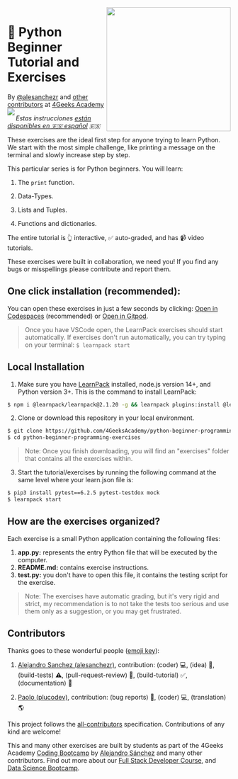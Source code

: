 <!-- hide -->
<img height="280" align="right" src="https://github.com/ElviraQDP/python-beginner-programming-exercises/blob/master/badge-python-bg.png?raw=true">


# 🐍 Python Beginner Tutorial and Exercises
By [@alesanchezr](https://twitter.com/alesanchezr) and [other contributors](https://github.com/4GeeksAcademy/python-beginner-programming-exercises/graphs/contributors) at [4Geeks Academy](http://4geeksacademy.com)
<img align="left" src="https://img.shields.io/github/last-commit/4geeksacademy/python-beginner-programming-exercises">


*Estas instrucciones [están disponibles en 🇪🇸 español](https://github.com/4GeeksAcademy/python-beginner-programming-exercises/blob/master/README.es.md) :es:*
<!-- endhide -->

These exercises are the ideal first step for anyone trying to learn Python. We start with the most simple challenge, like printing a message on the terminal and slowly increase step by step.

This particular series is for Python beginners. You will learn:

1. The `print` function.

2. Data-Types. 

3. Lists and Tuples. 

4. Functions and dictionaries.

The entire tutorial is 👆 interactive, ✅ auto-graded, and has 📹 video tutorials.

These exercises were built in collaboration, we need you! If you find any bugs or misspellings please contribute and report them.

<!-- hide -->

## One click installation (recommended):

You can open these exercises in just a few seconds by clicking: [Open in Codespaces](https://codespaces.new/?repo=4GeeksAcademy/python-beginner-programming-exercises) (recommended) or [Open in Gitpod](https://gitpod.io#https://github.com/4GeeksAcademy/python-beginner-programming-exercises).

> Once you have VSCode open, the LearnPack exercises should start automatically. If exercises don't run automatically, you can try typing on your terminal: `$ learnpack start`

## Local Installation

1. Make sure you have [LearnPack](https://learnpack.co) installed, node.js version 14+, and Python version 3+. This is the command to install LearnPack:

```bash
$ npm i @learnpack/learnpack@2.1.20 -g && learnpack plugins:install @learnpack/python@1.0.0
```

2. Clone or download this repository in your local environment.

```bash
$ git clone https://github.com/4GeeksAcademy/python-beginner-programming-exercises.git
$ cd python-beginner-programming-exercises
```

> Note: Once you finish downloading, you will find an "exercises" folder that contains all the exercises within.

3. Start the tutorial/exercises by running the following command at the same level where your learn.json file is:

```bash
$ pip3 install pytest==6.2.5 pytest-testdox mock
$ learnpack start
```

<!-- endhide -->

## How are the exercises organized?

Each exercise is a small Python application containing the following files:

1. **app.py:** represents the entry Python file that will be executed by the computer.
2. **README.md:** contains exercise instructions.
3. **test.py:** you don't have to open this file, it contains the testing script for the exercise.

> Note: The exercises have automatic grading, but it's very rigid and strict, my recommendation is to not take the tests too serious and use them only as a suggestion, or you may get frustrated.

## Contributors

Thanks goes to these wonderful people ([emoji key](https://github.com/kentcdodds/all-contributors#emoji-key)):

1. [Alejandro Sanchez (alesanchezr)](https://github.com/alesanchezr), contribution: (coder) 💻, (idea) 🤔, (build-tests) ⚠️, (pull-request-review) 👀, (build-tutorial) ✅, (documentation) 📖

2. [Paolo (plucodev)](https://github.com/plucodev), contribution: (bug reports) 🐛, (coder) 💻, (translation) 🌎

This project follows the [all-contributors](https://github.com/kentcdodds/all-contributors) specification. Contributions of any kind are welcome!

This and many other exercises are built by students as part of the 4Geeks Academy [Coding Bootcamp](https://4geeksacademy.com/us/coding-bootcamp) by [Alejandro Sánchez](https://twitter.com/alesanchezr) and many other contributors. Find out more about our [Full Stack Developer Course](https://4geeksacademy.com/us/coding-bootcamps/part-time-full-stack-developer), and  [Data Science Bootcamp](https://4geeksacademy.com/us/coding-bootcamps/datascience-machine-learning).
